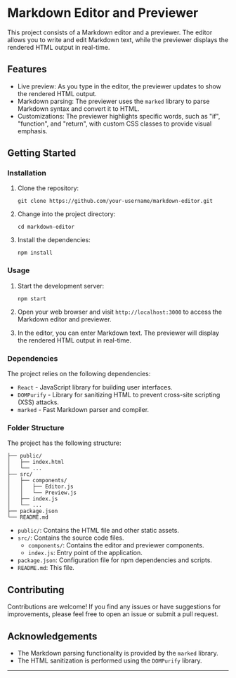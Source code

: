 # Markdown Editor and Previewer

This project consists of a Markdown editor and a previewer. The editor allows you to write and edit Markdown text, while the previewer displays the rendered HTML output in real-time.

## Features

- Live preview: As you type in the editor, the previewer updates to show the rendered HTML output.
- Markdown parsing: The previewer uses the `marked` library to parse Markdown syntax and convert it to HTML.
- Customizations: The previewer highlights specific words, such as "if", "function", and "return", with custom CSS classes to provide visual emphasis.

## Getting Started

### Installation

1. Clone the repository:

   ```shell
   git clone https://github.com/your-username/markdown-editor.git
   ```

2. Change into the project directory:

   ```shell
   cd markdown-editor
   ```

3. Install the dependencies:

   ```shell
   npm install
   ```

### Usage

1. Start the development server:

   ```shell
   npm start
   ```

2. Open your web browser and visit `http://localhost:3000` to access the Markdown editor and previewer.

3. In the editor, you can enter Markdown text. The previewer will display the rendered HTML output in real-time.

### Dependencies

The project relies on the following dependencies:

- `React` - JavaScript library for building user interfaces.
- `DOMPurify` - Library for sanitizing HTML to prevent cross-site scripting (XSS) attacks.
- `marked` - Fast Markdown parser and compiler.

### Folder Structure

The project has the following structure:

```
├── public/
│   ├── index.html
│   └── ...
├── src/
│   ├── components/
│   │   ├── Editor.js
│   │   └── Preview.js
│   ├── index.js
│   └── ...
├── package.json
└── README.md
```

- `public/`: Contains the HTML file and other static assets.
- `src/`: Contains the source code files.
  - `components/`: Contains the editor and previewer components.
  - `index.js`: Entry point of the application.
- `package.json`: Configuration file for npm dependencies and scripts.
- `README.md`: This file.

## Contributing

Contributions are welcome! If you find any issues or have suggestions for improvements, please feel free to open an issue or submit a pull request.

## Acknowledgements

- The Markdown parsing functionality is provided by the `marked` library.
- The HTML sanitization is performed using the `DOMPurify` library.

---
